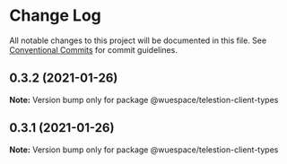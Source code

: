 # Change Log

All notable changes to this project will be documented in this file.
See [Conventional Commits](https://conventionalcommits.org) for commit guidelines.

## 0.3.2 (2021-01-26)

**Note:** Version bump only for package @wuespace/telestion-client-types





## 0.3.1 (2021-01-26)

**Note:** Version bump only for package @wuespace/telestion-client-types
